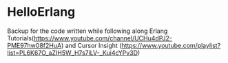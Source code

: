 # HelloErlang

Backup for the code written while following along Erlang Tutorials(https://www.youtube.com/channel/UCHu4dPJ2-PME97hw08f2HuA) and Cursor Insight (https://www.youtube.com/playlist?list=PL6K67O_aZIH5W_H7s7iLV-_Kui4cYPv3D)
